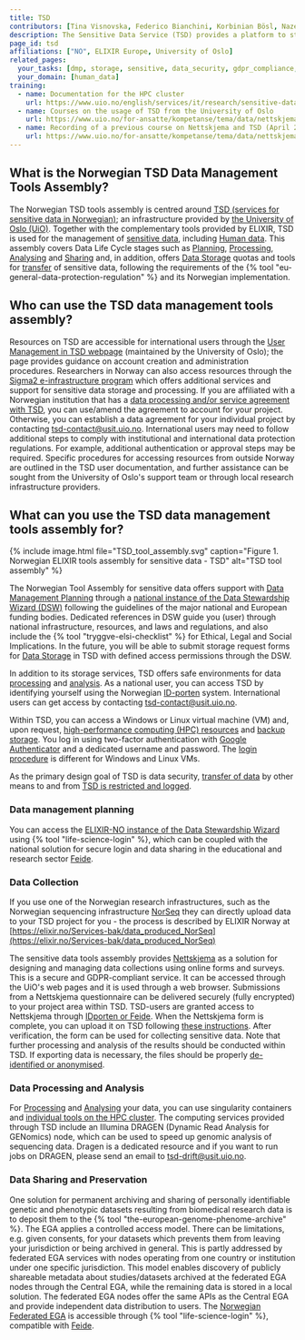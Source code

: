 ```yaml
---
title: TSD
contributors: [Tina Visnovska, Federico Bianchini, Korbinian Bösl, Nazeefa Fatima]
description: The Sensitive Data Service (TSD) provides a platform to store, compute and analyse research sensitive data in compliance with Norwegian regulations regarding individuals’ privacy.
page_id: tsd
affiliations: ["NO", ELIXIR Europe, University of Oslo]
related_pages: 
  your_tasks: [dmp, storage, sensitive, data_security, gdpr_compliance, transfer]
  your_domain: [human_data]
training:
  - name: Documentation for the HPC cluster
    url: https://www.uio.no/english/services/it/research/sensitive-data/help/hpc/index.html
  - name: Courses on the usage of TSD from the University of Oslo
    url: https://www.uio.no/for-ansatte/kompetanse/tema/data/nettskjema-tsd/
  - name: Recording of a previous course on Nettskjema and TSD (April 2020)
    url: https://www.uio.no/for-ansatte/kompetanse/tema/data/nettskjema-tsd/tsd-nettskjema2april.html
---
```


## What is the Norwegian TSD Data Management Tools Assembly?
The Norwegian TSD tools assembly is centred around 
[TSD (services for sensitive data in Norwegian)](https://www.uio.no/english/services/it/research/sensitive-data/); an infrastructure provided by [the University of Oslo (UiO)](https://www.uio.no). Together with the complementary tools provided by ELIXIR, TSD is used for the management of [sensitive data](data_sensitivity), including [Human data](human_data).
This assembly covers Data Life Cycle stages such as [Planning](planning), [Processing](processing), [Analysing](analysing) and [Sharing](sharing) and, in addition, offers [Data Storage](storage) quotas and tools for [transfer](data_transfer) of sensitive data, following the requirements of the {% tool "eu-general-data-protection-regulation" %} and its Norwegian implementation. 


## Who can use the TSD data management tools assembly?

Resources on TSD are accessible for international users through the [User Management in TSD webpage](https://www.uio.no/english/services/it/research/sensitive-data/help/administrative-tasks/administer-users.html#toc2) (maintained by the University of Oslo); the page provides guidance on account creation and administration procedures. Researchers in Norway can also access resources through the [Sigma2 e-infrastructure program](https://www.sigma2.no/sensitive-data-services) which offers additional services and support for sensitive data storage and processing.
If you are affiliated with a Norwegian institution that has a [data processing and/or service agreement with TSD](https://www.uio.no/tjenester/it/forskning/sensitiv/hjelp/start/kontrakter/index.html), you can use/amend the agreement to account for your project. Otherwise, you can establish a data agreement for your individual project by contacting [tsd-contact@usit.uio.no](mailto:tsd-contact@usit.uio.no). 
International users may need to follow additional steps to comply with institutional and international data protection regulations. For example, additional authentication or approval steps may be required. Specific procedures for accessing resources from outside Norway are outlined in the TSD user documentation, and further assistance can be sought from the University of Oslo's support team or through local research infrastructure providers.

## What can you use the TSD data management tools assembly for?

{% include image.html file="TSD_tool_assembly.svg" caption="Figure 1. Norwegian ELIXIR tools assembly for sensitive data - TSD" alt="TSD tool assembly" %}


The Norwegian Tool Assembly for sensitive data offers support with [Data Management Planning](planning) through a [national instance of the Data Stewardship Wizard (DSW)](https://norway.dsw.elixir-europe.org/wizard/) following the guidelines of the major national and European funding bodies. Dedicated references in DSW guide you (user) through national infrastructure, resources, and laws and regulations, and also include the {% tool "tryggve-elsi-checklist" %} for Ethical, Legal and Social Implications. In the future, you will be able to submit storage request forms for [Data Storage](storage) in TSD with defined access permissions through the DSW.

In addition to its storage services, TSD offers safe environments for data [processing](processing) and [analysis](analysing). 
As a national user, you can access TSD by identifying yourself using the Norwegian [ID-porten](https://eid.difi.no/en/id-porten) system. International users can get access by contacting [tsd-contact@usit.uio.no](mailto:tsd-contact@usit.uio.no).

Within TSD, you can access a Windows or Linux virtual machine (VM) and, upon request, [high-performance computing (HPC) resources](https://www.uio.no/english/services/it/research/sensitive-data/help/hpc/index.html) and [backup storage](https://www.uio.no/english/services/it/research/sensitive-data/help/Backup-file-recovery.html). You log in using two-factor authentication with [Google Authenticator](https://support.google.com/accounts/answer/1066447?co=GENIE.Platform%3DAndroid&hl=en) and a dedicated username and password. The [login procedure](https://www.uio.no/english/services/it/research/sensitive-data/help/login.html) is different for Windows and Linux VMs.

As the primary design goal of TSD is data security, [transfer of data](data_transfer) by other means to and from [TSD is restricted and logged](https://www.uio.no/english/services/it/research/sensitive-data/help/import-export.html).


### Data management planning

You can access the [ELIXIR-NO instance of the Data Stewardship Wizard](https://norway.dsw.elixir-europe.org/) using {% tool "life-science-login" %}, which can be coupled with the national solution for secure login and data sharing in the educational and research sector [Feide](https://www.feide.no/).

### Data Collection

If you use one of the Norwegian research infrastructures, such as the Norwegian sequencing infrastructure [NorSeq](https://www.norseq.org/) they can directly upload data to your TSD project for you - the process is described by ELIXIR Norway at [https://elixir.no/Services-bak/data_produced_NorSeq](https://elixir.no/Services-bak/data_produced_NorSeq)

The sensitive data tools assembly provides [Nettskjema](https://nettskjema.no) as a solution for designing and managing data collections using online forms and surveys. This is a secure and GDPR-compliant service. It can be accessed through the UiO's web pages and it is used through a web browser. Submissions from a Nettskjema questionnaire can be delivered securely (fully encrypted) to your project area within TSD. 
TSD-users are granted access to Nettskjema through [IDporten or Feide](https://www.uio.no/tjenester/it/adm-app/nettskjema/mer-om/eksterne-brukere). When the Nettskjema form is complete, you can upload it on TSD following [these instructions](https://www.uio.no/tjenester/it/adm-app/nettskjema/hjelp/koble-skjema-til-tsd.html). After verification, the form can be used for collecting sensitive data. Note that further processing and analysis of the results should be conducted within TSD. If exporting data is necessary, the files should be properly [de-identified or anonymised](data_sensitivity.html#how-can-you-de-identify-your-data). 

### Data Processing and Analysis

For [Processing](processing) and [Analysing](analysing) your data,  you can use singularity containers and [individual tools on the HPC cluster](https://www.uio.no/english/services/it/research/sensitive-data/use-tsd/hpc/software/). 
The computing services provided through TSD include an Illumina DRAGEN (Dynamic Read Analysis for GENomics) node, which can be used to speed up genomic analysis of sequencing data. Dragen is a dedicated resource and if you want to run jobs on DRAGEN, please send an email to [tsd-drift@usit.uio.no](mailto:tsd-drift@usit.uio.no).
 
### Data Sharing and Preservation
 
One solution for permanent archiving and sharing of personally identifiable genetic and phenotypic datasets resulting from biomedical research data is to deposit them to the {% tool "the-european-genome-phenome-archive" %}. The EGA applies a controlled access model. There can be limitations, e.g. given consents, for your datasets which prevents them from leaving your jurisdiction or being archived in general. This is partly addressed by federated EGA services with nodes operating from one country or institution under one specific jurisdiction. This model enables discovery of publicly shareable metadata about studies/datasets archived at the federated EGA nodes through the Central EGA, while the remaining data is stored in a local solution. The federated EGA nodes offer the same APIs as the Central EGA and provide independent data distribution to users. The [Norwegian Federated EGA](https://ega.elixir.no/) is accessible through {% tool "life-science-login" %}, compatible with [Feide](https://www.feide.no/).
